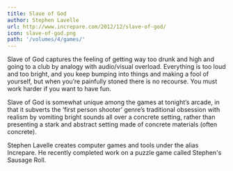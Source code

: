 ```yaml
---
title: Slave of God
author: Stephen Lavelle 
url: http://www.increpare.com/2012/12/slave-of-god/
icon: slave-of-god.png 
path: '/volumes/4/games/'
---
```


Slave of God captures the feeling of getting way too drunk and high and going to a club by analogy with audio/visual overload. Everything is too loud and too bright, and you keep bumping into things and making a fool of yourself, but when you’re painfully stoned there is no recourse. You must work harder if you want to have fun.

Slave of God is somewhat unique among the games at tonight’s arcade, in that it subverts the ‘first person shooter’ genre’s traditional obsession with realism by vomiting bright sounds all over a concrete setting, rather than presenting a stark and abstract setting made of concrete materials (often concrete).

Stephen Lavelle creates computer games and tools under the alias Increpare. He recently completed work on a puzzle game called Stephen's Sausage Roll.
